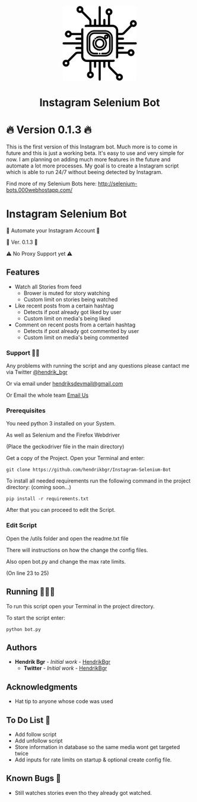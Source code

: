 <div align="center">
  <img src="./img/logo-icon.svg" alt="alt text" width="200px">
  <h1>Instagram Selenium Bot</h1>
</div>


# 🔥 Version 0.1.3 🔥

This is the first version of this Instagram bot. Much more is to come in future and this is just a working beta. It's easy to use and very simple for now. I am planning on adding much more features in the future and automate a lot more processes. My goal is to create a Instagram script which is able to run 24/7 without beeing detected by Instagram.

Find more of my Selenium Bots here: http://selenium-bots.000webhostapp.com/

# Instagram Selenium Bot

🚀 Automate your Instagram Account 🚀

📌 Ver. 0.1.3 📌

⚠ No Proxy Support yet ⚠️

## Features

* Watch all Stories from feed
    * Brower is muted for story watching
    * Custom limit on stories being watched
* Like recent posts from a certain hashtag
    * Detects if post already got liked by user
    * Custom limit on media's being liked
* Comment on recent posts from a certain hashtag
    * Detects if post already got commented by user
    * Custom limit on media's being commented

### Support 👨‍💻

Any problems with running the script and any questions please cantact me via Twitter [@hendrik_bgr](https://twitter.com/Hendrik_bgr)

Or via email under [hendriksdevmail@gmail.com](mailto:hendriskdevmail@gmail.com)

Or Email the whole team [Email Us](mailto:Instagram-Selenium-Bot@protonmail.com)
### Prerequisites

You need python 3 installed on your System.

As well as Selenium and the Firefox Webdriver

(Place the geckodriver file in the main directory)

Get a copy of the Project. Open your Terminal and enter:

```
git clone https://github.com/hendrikbgr/Instagram-Selenium-Bot
```

To install all needed requirements run the following command in the project directory:
(coming soon...)

```
pip install -r requirements.txt
```

After that you can proceed to edit the Script.

### Edit Script

Open the /utils folder and open the readme.txt file

There will instructions on how the change the config files.

Also open bot.py and change the max rate limits.

(On line 23 to 25)

## Running 🏃🏽‍♂️

To run this script open your Terminal in the project directory.

To start the script enter:

```
python bot.py
```

## Authors

* **Hendrik Bgr** - *Initial work* - [HendrikBgr](https://github.com/hendrikbgr)
    * **Twitter** - *Initial work* - [HendrikBgr](https://twitter.com/hendrik_bgr)


## Acknowledgments

* Hat tip to anyone whose code was used

## To Do List 📝

* Add follow script
* Add unfollow script
* Store information in database so the same media wont get targeted twice
* Add inputs for rate limits on startup & optional create config file.

## Known Bugs 🐛

* Still watches stories even tho they already got watched.


